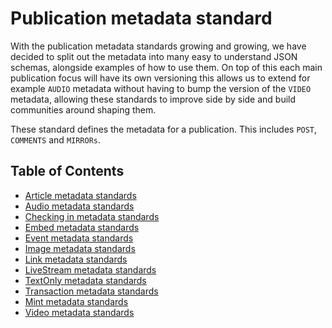 # Publication metadata standard

With the publication metadata standards growing and growing, we have decided to split out the metadata into many easy to understand JSON schemas, alongside examples of how to use them. On top of this each main publication focus will have its own versioning this allows us to extend for example `AUDIO` metadata without having to bump the version of the `VIDEO` metadata, allowing these standards to improve side by side and build communities around shaping them.

These standard defines the metadata for a publication. This includes `POST`, `COMMENTS` and `MIRRORs`.

## Table of Contents

- [Article metadata standards](./article/README.md)
- [Audio metadata standards](./audio/README.md)
- [Checking in metadata standards](./checking-in/README.md)
- [Embed metadata standards](./embed/README.md)
- [Event metadata standards](./event/README.md)
- [Image metadata standards](./image/README.md)
- [Link metadata standards](./link/README.md)
- [LiveStream metadata standards](./live-stream/README.md)
- [TextOnly metadata standards](./text-only/README.md)
- [Transaction metadata standards](./transaction/README.md)
- [Mint metadata standards](./mint/README.md)
- [Video metadata standards](./video/README.md)
